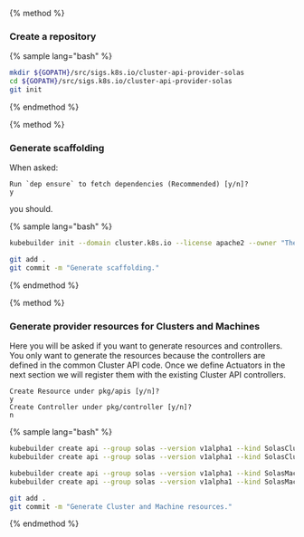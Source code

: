 
{% method %}
### Create a repository

{% sample lang="bash" %}
```bash
mkdir ${GOPATH}/src/sigs.k8s.io/cluster-api-provider-solas
cd ${GOPATH}/src/sigs.k8s.io/cluster-api-provider-solas
git init
```
{% endmethod %}

{% method %}
### Generate scaffolding

When asked:

```
Run `dep ensure` to fetch dependencies (Recommended) [y/n]?
y
```

you should.

{% sample lang="bash" %}
```bash
kubebuilder init --domain cluster.k8s.io --license apache2 --owner "The Kubernetes Authors"
```
```bash
git add .
git commit -m "Generate scaffolding."
```
{% endmethod %}

{% method %}
### Generate provider resources for Clusters and Machines

Here you will be asked if you want to generate resources and controllers.
You only want to generate the resources because the controllers are defined
in the common Cluster API code. Once we define Actuators in the next section
we will register them with the existing Cluster API controllers.

```
Create Resource under pkg/apis [y/n]?
y
Create Controller under pkg/controller [y/n]?
n
```

{% sample lang="bash" %}
```bash
kubebuilder create api --group solas --version v1alpha1 --kind SolasClusterProviderSpec
kubebuilder create api --group solas --version v1alpha1 --kind SolasClusterProviderStatus
```
```bash
kubebuilder create api --group solas --version v1alpha1 --kind SolasMachineProviderSpec
kubebuilder create api --group solas --version v1alpha1 --kind SolasMachineProviderStatus
```

```bash
git add .
git commit -m "Generate Cluster and Machine resources."
```
{% endmethod %}
